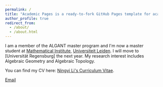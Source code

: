 ```yaml
---
permalink: /
title: "Academic Pages is a ready-to-fork GitHub Pages template for academic personal websites"
author_profile: true
redirect_from: 
  - /about/
  - /about.html
---
```


I am a member of the ALGANT master program and I'm now a master student at [Mathematical Institute](https://www.universiteitleiden.nl/en/science/mathematics/), [Universiteit Leiden](https://www.universiteitleiden.nl/). I will move to [Universität Regensburg] the next year. My research interest includes Algebraic Geometry and Algebraic Topology.

You can find my CV here: [Ningyi Li's Curriculum Vitae](../assets/Curriculum_Vitae.pdf).

[Email](mailto:n.li.6@umail.leidenuniv.nl)


